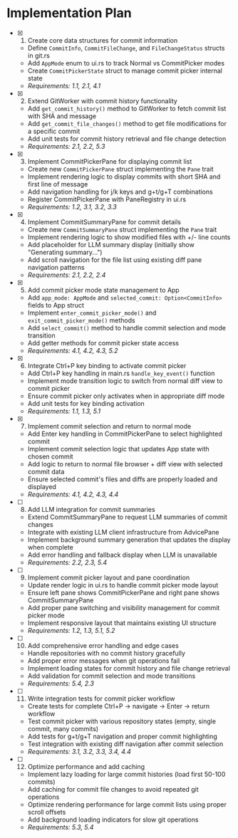 # Implementation Plan

- [x] 1. Create core data structures for commit information
  - Define `CommitInfo`, `CommitFileChange`, and `FileChangeStatus` structs in git.rs
  - Add `AppMode` enum to ui.rs to track Normal vs CommitPicker modes
  - Create `CommitPickerState` struct to manage commit picker internal state
  - _Requirements: 1.1, 2.1, 4.1_

- [x] 2. Extend GitWorker with commit history functionality
  - Add `get_commit_history()` method to GitWorker to fetch commit list with SHA and message
  - Add `get_commit_file_changes()` method to get file modifications for a specific commit
  - Add unit tests for commit history retrieval and file change detection
  - _Requirements: 2.1, 2.2, 5.3_

- [x] 3. Implement CommitPickerPane for displaying commit list
  - Create new `CommitPickerPane` struct implementing the `Pane` trait
  - Implement rendering logic to display commits with short SHA and first line of message
  - Add navigation handling for j/k keys and g+t/g+T combinations
  - Register CommitPickerPane with PaneRegistry in ui.rs
  - _Requirements: 1.2, 3.1, 3.2, 3.3_

- [x] 4. Implement CommitSummaryPane for commit details
  - Create new `CommitSummaryPane` struct implementing the `Pane` trait
  - Implement rendering logic to show modified files with +/- line counts
  - Add placeholder for LLM summary display (initially show "Generating summary...")
  - Add scroll navigation for the file list using existing diff pane navigation patterns
  - _Requirements: 2.1, 2.2, 2.4_

- [x] 5. Add commit picker mode state management to App
  - Add `app_mode: AppMode` and `selected_commit: Option<CommitInfo>` fields to App struct
  - Implement `enter_commit_picker_mode()` and `exit_commit_picker_mode()` methods
  - Add `select_commit()` method to handle commit selection and mode transition
  - Add getter methods for commit picker state access
  - _Requirements: 4.1, 4.2, 4.3, 5.2_

- [x] 6. Integrate Ctrl+P key binding to activate commit picker
  - Add Ctrl+P key handling in main.rs `handle_key_event()` function
  - Implement mode transition logic to switch from normal diff view to commit picker
  - Ensure commit picker only activates when in appropriate diff mode
  - Add unit tests for key binding activation
  - _Requirements: 1.1, 1.3, 5.1_

- [x] 7. Implement commit selection and return to normal mode
  - Add Enter key handling in CommitPickerPane to select highlighted commit
  - Implement commit selection logic that updates App state with chosen commit
  - Add logic to return to normal file browser + diff view with selected commit data
  - Ensure selected commit's files and diffs are properly loaded and displayed
  - _Requirements: 4.1, 4.2, 4.3, 4.4_

- [ ] 8. Add LLM integration for commit summaries
  - Extend CommitSummaryPane to request LLM summaries of commit changes
  - Integrate with existing LLM client infrastructure from AdvicePane
  - Implement background summary generation that updates the display when complete
  - Add error handling and fallback display when LLM is unavailable
  - _Requirements: 2.2, 2.3, 5.4_

- [ ] 9. Implement commit picker layout and pane coordination
  - Update render logic in ui.rs to handle commit picker mode layout
  - Ensure left pane shows CommitPickerPane and right pane shows CommitSummaryPane
  - Add proper pane switching and visibility management for commit picker mode
  - Implement responsive layout that maintains existing UI structure
  - _Requirements: 1.2, 1.3, 5.1, 5.2_

- [ ] 10. Add comprehensive error handling and edge cases
  - Handle repositories with no commit history gracefully
  - Add proper error messages when git operations fail
  - Implement loading states for commit history and file change retrieval
  - Add validation for commit selection and mode transitions
  - _Requirements: 5.4, 2.3_

- [ ] 11. Write integration tests for commit picker workflow
  - Create tests for complete Ctrl+P -> navigate -> Enter -> return workflow
  - Test commit picker with various repository states (empty, single commit, many commits)
  - Add tests for g+t/g+T navigation and proper commit highlighting
  - Test integration with existing diff navigation after commit selection
  - _Requirements: 3.1, 3.2, 3.3, 3.4, 4.4_

- [ ] 12. Optimize performance and add caching
  - Implement lazy loading for large commit histories (load first 50-100 commits)
  - Add caching for commit file changes to avoid repeated git operations
  - Optimize rendering performance for large commit lists using proper scroll offsets
  - Add background loading indicators for slow git operations
  - _Requirements: 5.3, 5.4_